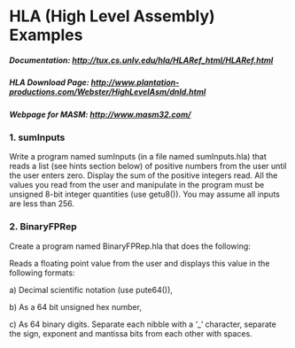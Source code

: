 # HLA (High Level Assembly) Examples


##### Documentation: http://tux.cs.unlv.edu/hla/HLARef_html/HLARef.html
##### HLA Download Page: http://www.plantation-productions.com/Webster/HighLevelAsm/dnld.html
##### Webpage for MASM: http://www.masm32.com/

### 1. sumInputs
Write a program named sumInputs (in a file named sumInputs.hla) that reads a list (see hints section below) of positive numbers from the user until the user enters zero. Display the sum of the positive integers read. All the values you read from the user and manipulate in the program must be unsigned 8-bit integer quantities (use getu8()). You may assume all inputs are less than 256.

### 2. BinaryFPRep

Create a program named BinaryFPRep.hla that does the following:

Reads a floating point value from the user and displays this value in the following formats:

a) Decimal scientific notation (use pute64()),

b) As a 64 bit unsigned hex number,

c) As 64 binary digits. Separate each nibble with a ‘_’ character, separate the sign, exponent and mantissa bits from each other with spaces.